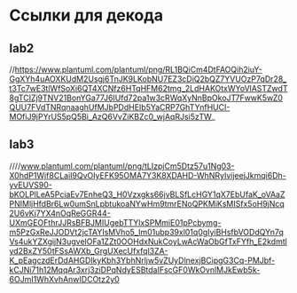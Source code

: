 # Ссылки для декода
## lab2 
//https://www.plantuml.com/plantuml/png/RL1BQiCm4DtFAOQih2iuY-GgXYh4uAOXKUdM2Usgj6TnJK9LKobNU7EZ3cDiQ2bQZ7YVUOzP7qDr28_t3Tc7wE3tlWfSoXi6QT4XCNfz6HTqHFM62tmg_2LdHAKOtxWYoVlASTZwdT8gTCIZj9TNV21BonYGa77J6IUfd72pa1w3cRWqXyNnBpOkoJT7FwwK5wZ0QUU7FVdTNRqnaaghUfMJbPDdHEIb5YaCRP7GhTYnfHUCI-MOfiJ9jPYrUS5pQ5Bi_AzQ6VvZiKBZc0_wjAqRJsi5zTW_ 

## lab3 
////www.plantuml.com/plantuml/png/tLIzpjCm5Dtz57u1Ng03-X0hdP1Wjf8CLaiI9QvOIyEFK95OMA7Y3K8XDAHD-WhNRyIvijeejJkmqi6Dh-yvEUVS90-bKOLPlLeA5PciaEv7EnheQ3_H0Vzxgks66jvBLSfLcHGY1qX7EbUfaK_oVAaZPNIMljHfdBr6Lw0umSnLpbtukoaNYwHm9tmrENoQPKMiKsMISfx5oH9jNcq2U6vKj7YX4nOqReGGR44-UXmGEOFthrJJRsBFBJMIUgebTTYlxSPMmiE01pPcbymg-m5PzGxReJJODVt2jcTAYIsMVho5_Im01ubp39xl01q0gIyiBHsfbVODdQYn7qVs4ukYZXgijN3ugvelOFa1ZZt0OOHdxNukCoyLwAcWaObGfTxFYfh_E2kdmtlyd2BxZY50tFSsAWXb_GrgUXecUfxfql3ZA-K_pEagczdErDdAHGDIkyKbh3YbhNrljw5vZUyDlnexjBCipgG3Cq-PMJbf-kCJNi71h12MqqAr3xrj3ziDPqNdyESBtdaIFscGF0WkOvnlMJkEwb5k-6OJmI1WhXvhAnwIDCOtz2y0